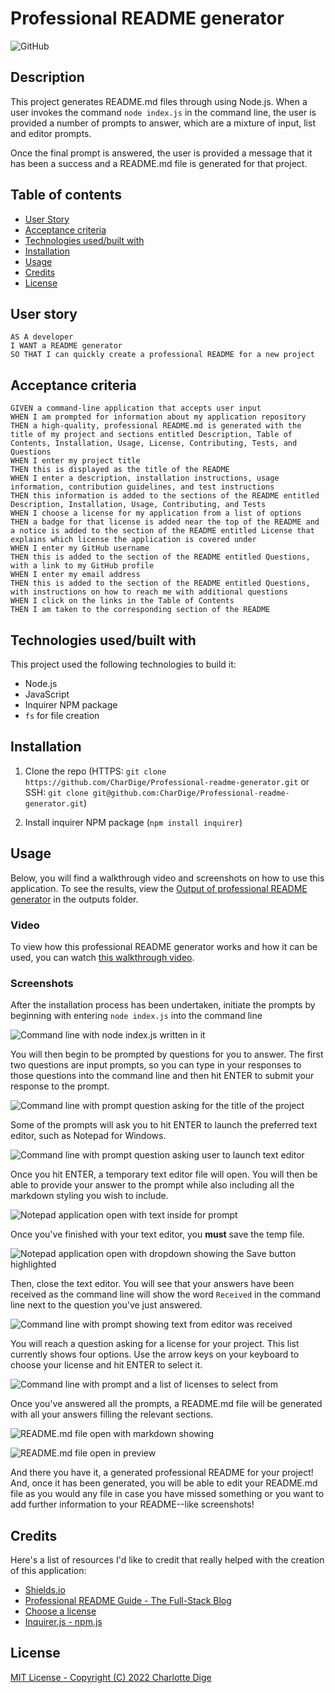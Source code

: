 # Professional README generator

![GitHub](https://img.shields.io/github/license/CharDige/Professional-readme-generator)

## Description

This project generates README.md files through using Node.js. When a user invokes the command `node index.js` in the command line, the user is provided a number of prompts to answer, which are a mixture of input, list and editor prompts.

Once the final prompt is answered, the user is provided a message that it has been a success and a README.md file is generated for that project.

## Table of contents
- [User Story](#user-story)
- [Acceptance criteria](#acceptance-criteria)
- [Technologies used/built with](#technologies-usedbuilt-with)
- [Installation](#installation)
- [Usage](#usage)
- [Credits](#credits)
- [License](#license)

## User story

```
AS A developer
I WANT a README generator
SO THAT I can quickly create a professional README for a new project
```

## Acceptance criteria

```
GIVEN a command-line application that accepts user input
WHEN I am prompted for information about my application repository
THEN a high-quality, professional README.md is generated with the title of my project and sections entitled Description, Table of Contents, Installation, Usage, License, Contributing, Tests, and Questions
WHEN I enter my project title
THEN this is displayed as the title of the README
WHEN I enter a description, installation instructions, usage information, contribution guidelines, and test instructions
THEN this information is added to the sections of the README entitled Description, Installation, Usage, Contributing, and Tests
WHEN I choose a license for my application from a list of options
THEN a badge for that license is added near the top of the README and a notice is added to the section of the README entitled License that explains which license the application is covered under
WHEN I enter my GitHub username
THEN this is added to the section of the README entitled Questions, with a link to my GitHub profile
WHEN I enter my email address
THEN this is added to the section of the README entitled Questions, with instructions on how to reach me with additional questions
WHEN I click on the links in the Table of Contents
THEN I am taken to the corresponding section of the README
```

## Technologies used/built with

This project used the following technologies to build it:
- Node.js
- JavaScript
- Inquirer NPM package
- `fs` for file creation

## Installation

1. Clone the repo (HTTPS: `git clone https://github.com/CharDige/Professional-readme-generator.git` or SSH: `git clone git@github.com:CharDige/Professional-readme-generator.git`)

2. Install inquirer NPM package (`npm install inquirer`)

## Usage

Below, you will find a walkthrough video and screenshots on how to use this application. To see the results, view the [Output of professional README generator](./outputs/README.md) in the outputs folder.

### Video

To view how this professional README generator works and how it can be used, you can watch [this walkthrough video](https://drive.google.com/file/d/1rA-6PknbEckufH45WlOnWlcWsBWhcApv/view?usp=sharing).

### Screenshots

After the installation process has been undertaken, initiate the prompts by beginning with entering `node index.js` into the command line

![Command line with node index.js written in it](./images/node-index-js-screenshot.PNG)

You will then begin to be prompted by questions for you to answer. The first two questions are input prompts, so you can type in your responses to those questions into the command line and then hit ENTER to submit your response to the prompt.

![Command line with prompt question asking for the title of the project](./images/title-prompt-screenshot.PNG)

Some of the prompts will ask you to hit ENTER to launch the preferred text editor, such as Notepad for Windows.

![Command line with prompt question asking user to launch text editor](./images/text-editor-screenshot.PNG)

Once you hit ENTER, a temporary text editor file will open. You will then be able to provide your answer to the prompt while also including all the markdown styling you wish to include.

![Notepad application open with text inside for prompt](./images/open-text-editor-screenshot.PNG)

Once you've finished with your text editor, you **must** save the temp file.

![Notepad application open with dropdown showing the Save button highlighted](./images/saved-text-editor-screenshot.PNG)

Then, close the text editor. You will see that your answers have been received as the command line will show the word `Received` in the command line next to the question you've just answered.

![Command line with prompt showing text from editor was received](./images/received-screenshot.PNG)

You will reach a question asking for a license for your project. This list currently shows four options. Use the arrow keys on your keyboard to choose your license and hit ENTER to select it.

![Command line with prompt and a list of licenses to select from](./images/license-screenshot.PNG)

Once you've answered all the prompts, a README.md file will be generated with all your answers filling the relevant sections.

![README.md file open with markdown showing](./images/read-me-generated-one-screenshot.PNG)

![README.md file open in preview](./images/read-me-generated-two-screenshot.PNG)

And there you have it, a generated professional README for your project! And, once it has been generated, you will be able to edit your README.md file as you would any file in case you have missed something or you want to add further information to your README--like screenshots!

## Credits

Here's a list of resources I'd like to credit that really helped with the creation of this application:

- [Shields.io](https://shields.io/)
- [Professional README Guide - The Full-Stack Blog](https://coding-boot-camp.github.io/full-stack/github/professional-readme-guide)
- [Choose a license](https://choosealicense.com/)
- [Inquirer.js - npm.js](https://www.npmjs.com/package//inquirer)

## License
[MIT License - Copyright (C) 2022 Charlotte Dige](./LICENSE)